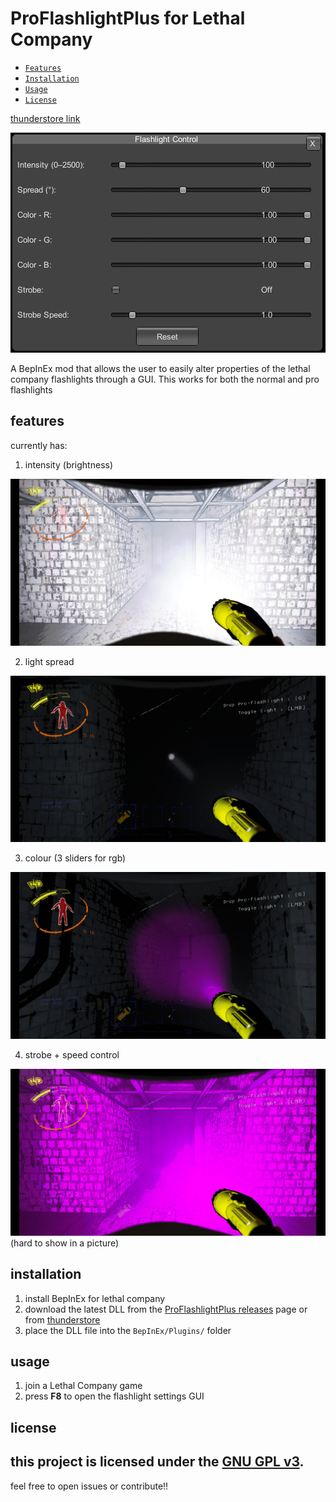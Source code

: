 # ProFlashlightPlus for Lethal Company

- [`Features`](#features)
- [`Installation`](#installation)
- [`Usage`](#usage)
- [`License`](#license)

[thunderstore link](https://thunderstore.io/c/lethal-company/p/vegemike/ProFlashlightPlus/)

![img1](ProFlashlightPlus/imgs/pic%20(1).jpg)

A BepInEx mod that allows the user to easily alter properties of the lethal company flashlights through a GUI.
This works for both the normal and pro flashlights

## features
currently has:
1. intensity (brightness)

![img1](ProFlashlightPlus/imgs/pic%20(5).jpg)



2. light spread
   
![img6](ProFlashlightPlus/imgs/pic%20(6).jpg)



3. colour (3 sliders for rgb)
   
![img2](ProFlashlightPlus/imgs/pic%20(2).jpg)



4. strobe + speed control
   
![img2](ProFlashlightPlus/imgs/pic%20(4).jpg) (hard to show in a picture)



## installation

1. install BepInEx for lethal company
2. download the latest DLL from the [ProFlashlightPlus releases](https://github.com/vegemike/ProFlashlightPlus/releases/latest) page or from [thunderstore](https://thunderstore.io/c/lethal-company/p/vegemike/ProFlashlightPlus/)
3. place the DLL file into the `BepInEx/Plugins/` folder

## usage

1. join a Lethal Company game
2. press **F8** to open the flashlight settings GUI


## license

this project is licensed under the [GNU GPL v3](LICENSE).  
---


feel free to open issues or contribute!!


